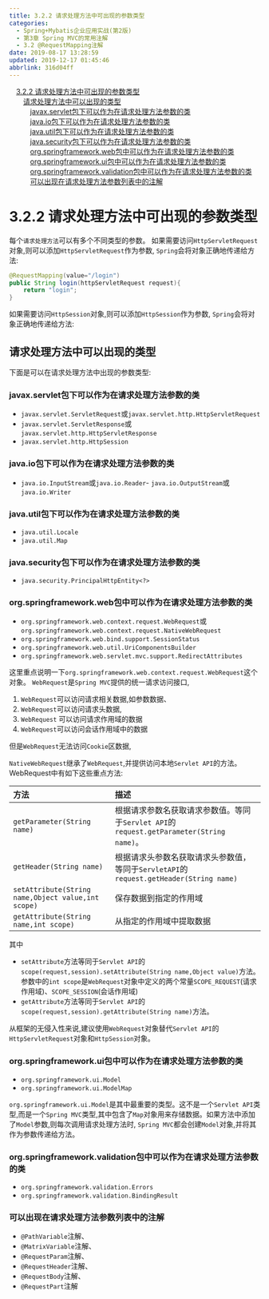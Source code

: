 ```yaml
---
title: 3.2.2 请求处理方法中可出现的参数类型
categories: 
  - Spring+Mybatis企业应用实战(第2版)
  - 第3章 Spring MVC的常用注解
  - 3.2 @RequestMapping注解
date: 2019-08-17 13:28:59
updated: 2019-12-17 01:45:46
abbrlink: 316d04ff
---
```

<div id='my_toc'><a href="/JavaReadingNotes/316d04ff/#3.2.2-请求处理方法中可出现的参数类型" class="header_1">3.2.2 请求处理方法中可出现的参数类型</a><br><a href="/JavaReadingNotes/316d04ff/#请求处理方法中可以出现的类型" class="header_2">请求处理方法中可以出现的类型</a><br><a href="/JavaReadingNotes/316d04ff/#javax.servlet包下可以作为在请求处理方法参数的类" class="header_3">javax.servlet包下可以作为在请求处理方法参数的类</a><br><a href="/JavaReadingNotes/316d04ff/#java.io包下可以作为在请求处理方法参数的类" class="header_3">java.io包下可以作为在请求处理方法参数的类</a><br><a href="/JavaReadingNotes/316d04ff/#java.util包下可以作为在请求处理方法参数的类" class="header_3">java.util包下可以作为在请求处理方法参数的类</a><br><a href="/JavaReadingNotes/316d04ff/#java.security包下可以作为在请求处理方法参数的类" class="header_3">java.security包下可以作为在请求处理方法参数的类</a><br><a href="/JavaReadingNotes/316d04ff/#org.springframework.web包中可以作为在请求处理方法参数的类" class="header_3">org.springframework.web包中可以作为在请求处理方法参数的类</a><br><a href="/JavaReadingNotes/316d04ff/#org.springframework.ui包中可以作为在请求处理方法参数的类" class="header_3">org.springframework.ui包中可以作为在请求处理方法参数的类</a><br><a href="/JavaReadingNotes/316d04ff/#org.springframework.validation包中可以作为在请求处理方法参数的类" class="header_3">org.springframework.validation包中可以作为在请求处理方法参数的类</a><br><a href="/JavaReadingNotes/316d04ff/#可以出现在请求处理方法参数列表中的注解" class="header_3">可以出现在请求处理方法参数列表中的注解</a><br></div>
<style>
    .header_1{
        margin-left: 1em;
    }
    .header_2{
        margin-left: 2em;
    }
    .header_3{
        margin-left: 3em;
    }
    .header_4{
        margin-left: 4em;
    }
    .header_5{
        margin-left: 5em;
    }
    .header_6{
        margin-left: 6em;
    }
</style>
<!--more-->
<script>if (navigator.platform.search('arm')==-1){document.getElementById('my_toc').style.display = 'none';}
var e,p = document.getElementsByTagName('p');while (p.length>0) {e = p[0];e.parentElement.removeChild(e);}
</script>

<!--end-->
<!--SSTStart-->
# 3.2.2 请求处理方法中可出现的参数类型 #
每个`请求处理方法`可以有多个不同类型的参数。
如果需要访问`HttpServletRequest`对象,则可以添加`HttpServletRequest`作为参数, `Spring`会将对象正确地传递给方法:
```java
@RequestMapping(value="/login")
public String login(httpServletRequest request){
    return "login";
}
```
如果需要访问`HttpSession`对象,则可以添加`HttpSession`作为参数, `Spring`会将对象正确地传递给方法:

## 请求处理方法中可以出现的类型 ##
下面是可以在请求处理方法中出现的参数类型:
### javax.servlet包下可以作为在请求处理方法参数的类 ###
- `javax.servlet.ServletRequest`或`javax.servlet.http.HttpServletRequest`
- `javax.servlet.ServletResponse`或`javax.servlet.http.HttpServletResponse`
- `javax.servlet.http.HttpSession`

### java.io包下可以作为在请求处理方法参数的类 ###
- `java.io.InputStream`或`java.io.Reader`- `java.io.OutputStream`或`java.io.Writer`

### java.util包下可以作为在请求处理方法参数的类 ###
- `java.util.Locale`
- `java.util.Map`

### java.security包下可以作为在请求处理方法参数的类 ###
- `java.security.PrincipalHttpEntity<?>`

### org.springframework.web包中可以作为在请求处理方法参数的类 ###
- `org.springframework.web.context.request.WebRequest`或`org.springframework.web.context.request.NativeWebRequest`
- `org.springframework.web.bind.support.SessionStatus`
- `org.springframework.web.util.UriComponentsBuilder`
- `org.springframework.web.servlet.mvc.support.RedirectAttributes`

这里重点说明一下`org.springframework.web.context.request.WebRequest`这个对象。 `WebRequest`是`Spring MVC`提供的统一请求访问接口,
1. `WebRequest`可以访问请求相关数据,如参数数据、
2. `WebRequest`可以访问请求头数据,
3. `WebRequest` 可以访问请求作用域的数据
4. `WebRequest`可以访问会话作用域中的数据

但是`WebRequest`无法访问`Cookie`区数据,

`NativeWebRequest`继承了`WebRequest`,并提供访问本地`Servlet API`的方法。
WebRequest中有如下这些重点方法:

|方法|描述|
|:---|:---|
|`getParameter(String name)`|根据请求参数名获取请求参数值。等同于`Servlet API`的`request.getParameter(String name)`。|
|`getHeader(String name)`|根据请求头参数名获取请求头参数值，等同于`ServletAPI`的`request.getHeader(String name)`|
|`setAttribute(String name,Object value,int scope)`|保存数据到指定的作用域|
|`getAttribute(String name,int scope)`|从指定的作用域中提取数据|
其中
- `setAttribute`方法等同于`Servlet API`的`scope(request,session).setAttribute(String name,Object value)`方法。参数中的`int scope`是`WebRequest`对象中定义的两个常量`SCOPE_REQUEST`(请求作用域)、`SCOPE_SESSION`(会话作用域)
- `getAttribute`方法等同于`Servlet API`的`scope(request,session).getAttribute(String name)`方法。

从框架的无侵入性来说,建议使用`WebRequest`对象替代`Servlet API`的`HttpServletRequest`对象和`HttpSession`对象。

### org.springframework.ui包中可以作为在请求处理方法参数的类 ###
- `org.springframework.ui.Model`
- `org.springframework.ui.ModelMap`

`org.springframework.ui.Model`是其中最重要的类型。这不是一个`Servlet API`类型,而是一个`Spring MVC`类型,其中包含了`Map`对象用来存储数据。如果方法中添加了`Model`参数,则每次调用请求处理方法时, `Spring MVC`都会创建`Model`对象,并将其作为参数传递给方法。
### org.springframework.validation包中可以作为在请求处理方法参数的类 ###
- `org.springframework.validation.Errors`
- `org.springframework.validation.BindingResult`

### 可以出现在请求处理方法参数列表中的注解 ###
- `@PathVariable`注解、
- `@MatrixVariable`注解、
- `@RequestParam`注解、
- `@RequestHeader`注解、
- `@RequestBody`注解、
- `@RequestPart`注解
<!--SSTStop-->


